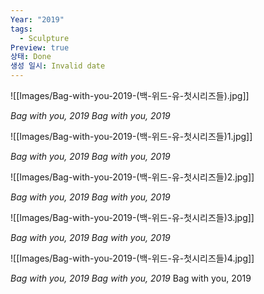 ```yaml
---
Year: "2019"
tags:
  - Sculpture
Preview: true
상태: Done
생성 일시: Invalid date
---
```

![[Images/Bag-with-you-2019-(백-위드-유-첫시리즈들).jpg]]

*Bag with you, 2019*
*Bag with you, 2019*

  


![[Images/Bag-with-you-2019-(백-위드-유-첫시리즈들)1.jpg]]

*Bag with you, 2019*
*Bag with you, 2019*

  

  


![[Images/Bag-with-you-2019-(백-위드-유-첫시리즈들)2.jpg]]

*Bag with you, 2019*
*Bag with you, 2019*

  

  


![[Images/Bag-with-you-2019-(백-위드-유-첫시리즈들)3.jpg]]

*Bag with you, 2019*
*Bag with you, 2019*

  

  


![[Images/Bag-with-you-2019-(백-위드-유-첫시리즈들)4.jpg]]

*Bag with you, 2019*
*Bag with you, 2019*
Bag with you, 2019